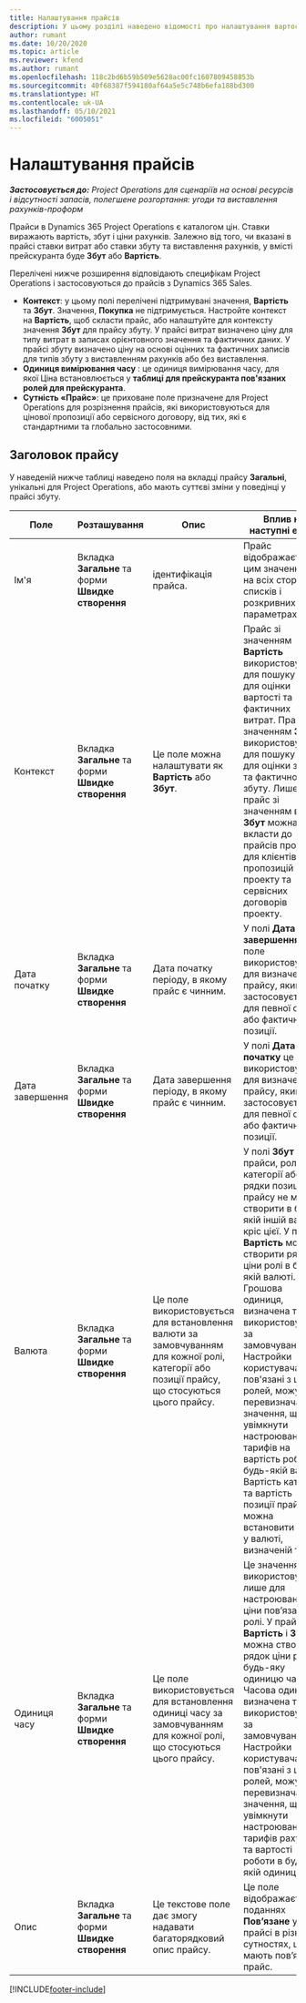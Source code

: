 ```yaml
---
title: Налаштування прайсів
description: У цьому розділі наведено відомості про налаштування вартості та прайсів.
author: rumant
ms.date: 10/20/2020
ms.topic: article
ms.reviewer: kfend
ms.author: rumant
ms.openlocfilehash: 118c2bd6b59b509e5628ac00fc1607809458853b
ms.sourcegitcommit: 40f68387f594180af64a5e5c748b6efa188bd300
ms.translationtype: HT
ms.contentlocale: uk-UA
ms.lasthandoff: 05/10/2021
ms.locfileid: "6005051"
---
```

# <a name="set-up-price-lists"></a>Налаштування прайсів

_**Застосовується до:** Project Operations для сценаріїв на основі ресурсів і відсутності запасів, полегшене розгортання: угоди та виставлення рахунків-проформ_

Прайси в Dynamics 365 Project Operations є каталогом цін. Ставки виражають вартість, збут і ціни рахунків. Залежно від того, чи вказані в прайсі ставки витрат або ставки збуту та виставлення рахунків, у вмісті прейскуранта буде **Збут** або **Вартість**.

Перелічені нижче розширення відповідають специфікам Project Operations і застосовуються до прайсів з Dynamics 365 Sales.

- **Контекст**: у цьому полі перелічені підтримувані значення, **Вартість** та **Збут**. Значення, **Покупка** не підтримується. Настройте контекст на **Вартість**, щоб скласти прайс, або налаштуйте для контексту значення **Збут** для прайсу збуту. У прайсі витрат визначено ціну для типу витрат в записах орієнтовного значення та фактичних даних. У прайсі збуту визначено ціну на основі оцінних та фактичних записів для типів збуту з виставленням рахунків або без виставлення.
- **Одиниця вимірювання часу** : це одиниця вимірювання часу, для якої Ціна встановлюється у **таблиці для прейскуранта пов'язаних ролей для прейскуранта**.
- **Сутність «Прайс»**: це приховане поле призначене для Project Operations для розрізнення прайсів, які використовуються для цінової пропозиції або сервісного договору, від тих, які є стандартними та глобально застосовними.

## <a name="price-list-header"></a>Заголовок прайсу

У наведеній нижче таблиці наведено поля на вкладці прайсу **Загальні**, унікальні для Project Operations, або мають суттєві зміни у поведінці у прайсі збуту.

| Поле | Розташування | Опис | Вплив на наступні етапи |
| --- | --- | --- | --- |
| Ім'я | Вкладка **Загальне** та форми **Швидке створення** | ідентифікація прайса. | Прайс відображається з цим значенням на всіх сторінках списків і розкривних параметрах.|
| Контекст | Вкладка **Загальне** та форми **Швидке створення** | Це поле можна налаштувати як **Вартість** або **Збут**. | Прайс зі значенням **Вартість** використовується для пошуку ціни для оцінки вартості та фактичних витрат. Прайс зі значенням **Збут** використовується для пошуку ціни для оцінки збуту та фактичного збуту. Лише прайс зі значенням вмісту **Збут** можна вкласти до прайсів проекту для клієнтів, пропозицій проекту та сервісних договорів проекту. |
| Дата початку | Вкладка **Загальне** та форми **Швидке створення** | Дата початку періоду, в якому прайс є чинним. | У полі **Дата завершення** це поле використовується для визначення прайсу, який застосовується для певної оцінки або фактичної позиції. |
| Дата завершення | Вкладка **Загальне** та форми **Швидке створення** | Дата завершення періоду, в якому прайс є чинним. | У полі **Дата початку** це поле використовується для визначення прайсу, який застосовується для певної оцінки або фактичної позиції. |
| Валюта | Вкладка **Загальне** та форми **Швидке створення** | Це поле використовується для встановлення валюти за замовчуванням для кожної ролі, категорії або позиції прайсу, що стосуються цього прайсу. | У полі **Збут** прайси, ролі, категорії або рядки позиції прайсу не можна створити в будь-якій іншій валюті кріс цієї. У прайсі **Вартість** можна створити рядок ціни ролі в будь-якій валюті. Грошова одиниця, визначена тут, використовується за замовчуванням. Настройки користувача, пов'язані з цінами ролей, можуть перевизначати це значення, щоб увімкнути настроювання тарифів на вартість роботи в будь-якій валюті. Вартість категорії та вартість позиції прайсу можна встановити тільки у валюті, визначеній тут. |
| Одиниця часу | Вкладка **Загальне** та форми **Швидке створення** | Це поле використовується для встановлення одиниці часу за замовчуванням для кожної ролі, що стосуються цього прайсу. | Це значення поля використовується лише для настроювання ціни пов’язаної ролі. У прайсах **Вартість** і **Збут** можна створити рядок ціни ролі за будь-яку одиницю часу. Часова одиниця, визначена тут, використовується за замовчуванням. Настройки користувача, пов'язані з цінами ролей, можуть перевизначати це значення, щоб увімкнути настроювання тарифів рахунку та вартості роботи в будь-якій одиниці часу. |
| Опис | Вкладка **Загальне** та форми **Швидке створення** | Це текстове поле дає змогу надавати багаторядковий опис прайсу. | Це поле відображається у поданнях **Пов’язане** у прайсі в різних сутностях, що мають пов’язаний прайс. |


[!INCLUDE[footer-include](../includes/footer-banner.md)]